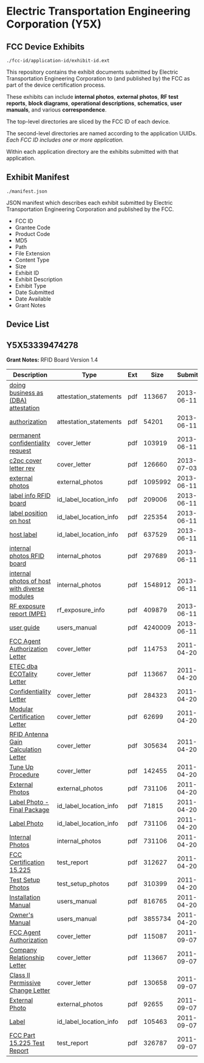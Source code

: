 # Electric Transportation Engineering Corporation (Y5X)
## FCC Device Exhibits

```
./fcc-id/application-id/exhibit-id.ext
```

This repository contains the exhibit documents submitted by Electric Transportation Engineering Corporation to (and published by) the FCC as part of the device certification process.

These exhibits can include **internal photos**, **external photos**, **RF test reports**, **block diagrams**, **operational descriptions**, **schematics**, **user manuals**, and various **correspondence**.

The top-level directories are sliced by the FCC ID of each device.

The second-level directories are named according to the application UUIDs. *Each FCC ID includes one or more application.*

Within each application directory are the exhibits submitted with that application. 

## Exhibit Manifest

```
./manifest.json
```

JSON manifest which describes each exhibit submitted by Electric Transportation Engineering Corporation and published by the FCC.

- FCC ID
- Grantee Code
- Product Code
- MD5
- Path
- File Extension
- Content Type
- Size
- Exhibit ID
- Exhibit Description
- Exhibit Type
- Date Submitted
- Date Available
- Grant Notes

## Device List
## Y5X53339474278
**Grant Notes:** RFID Board Version 1.4

| Description | Type | Ext | Size | Submitted | Available |
| ----------- | ---- | --- | ---- | --------- | --------- |
| [doing business as (DBA) attestation](Y5X53339474278/3dcf7822082a0e8fa5d0d02b0a5f7c4d/1451458.pdf) | attestation_statements | pdf | 113667 | 2013-06-11 | 2013-06-11 |
| [authorization](Y5X53339474278/3dcf7822082a0e8fa5d0d02b0a5f7c4d/1988233.pdf) | attestation_statements | pdf | 54201 | 2013-06-11 | 2013-06-11 |
| [permanent confidentiality request](Y5X53339474278/3dcf7822082a0e8fa5d0d02b0a5f7c4d/1988232.pdf) | cover_letter | pdf | 103919 | 2013-06-11 | 2013-06-11 |
| [c2pc cover letter rev](Y5X53339474278/3dcf7822082a0e8fa5d0d02b0a5f7c4d/2008198.pdf) | cover_letter | pdf | 126660 | 2013-07-03 | 2013-06-11 |
| [external photos](Y5X53339474278/3dcf7822082a0e8fa5d0d02b0a5f7c4d/1988247.pdf) | external_photos | pdf | 1095992 | 2013-06-11 | 2013-06-11 |
| [label info RFID board](Y5X53339474278/3dcf7822082a0e8fa5d0d02b0a5f7c4d/1988248.pdf) | id_label_location_info | pdf | 209006 | 2013-06-11 | 2013-06-11 |
| [label position on host](Y5X53339474278/3dcf7822082a0e8fa5d0d02b0a5f7c4d/1988249.pdf) | id_label_location_info | pdf | 225354 | 2013-06-11 | 2013-06-11 |
| [host label](Y5X53339474278/3dcf7822082a0e8fa5d0d02b0a5f7c4d/1988250.pdf) | id_label_location_info | pdf | 637529 | 2013-06-11 | 2013-06-11 |
| [internal photos RFID board](Y5X53339474278/3dcf7822082a0e8fa5d0d02b0a5f7c4d/1988245.pdf) | internal_photos | pdf | 297689 | 2013-06-11 | 2013-06-11 |
| [internal photos of host with diverse modules](Y5X53339474278/3dcf7822082a0e8fa5d0d02b0a5f7c4d/1988246.pdf) | internal_photos | pdf | 1548912 | 2013-06-11 | 2013-06-11 |
| [RF exposure report (MPE)](Y5X53339474278/3dcf7822082a0e8fa5d0d02b0a5f7c4d/1988252.pdf) | rf_exposure_info | pdf | 409879 | 2013-06-11 | 2013-06-11 |
| [user guide](Y5X53339474278/3dcf7822082a0e8fa5d0d02b0a5f7c4d/1988251.pdf) | users_manual | pdf | 4240009 | 2013-06-11 | 2013-06-11 |
| [FCC Agent Authorization Letter](Y5X53339474278/3099d0ff6bbf75d6630451e02a372f8c/1451457.pdf) | cover_letter | pdf | 114753 | 2011-04-20 | 2011-04-20 |
| [ETEC dba ECOTality Letter](Y5X53339474278/3099d0ff6bbf75d6630451e02a372f8c/1451458.pdf) | cover_letter | pdf | 113667 | 2011-04-20 | 2011-04-20 |
| [Confidentiality Letter](Y5X53339474278/3099d0ff6bbf75d6630451e02a372f8c/1451459.pdf) | cover_letter | pdf | 284323 | 2011-04-20 | 2011-04-20 |
| [Modular Certification Letter](Y5X53339474278/3099d0ff6bbf75d6630451e02a372f8c/1451460.pdf) | cover_letter | pdf | 62699 | 2011-04-20 | 2011-04-20 |
| [RFID Antenna Gain Calculation Letter](Y5X53339474278/3099d0ff6bbf75d6630451e02a372f8c/1451461.pdf) | cover_letter | pdf | 305634 | 2011-04-20 | 2011-04-20 |
| [Tune Up Procedure](Y5X53339474278/3099d0ff6bbf75d6630451e02a372f8c/1451462.pdf) | cover_letter | pdf | 142455 | 2011-04-20 | 2011-04-20 |
| [External Photos](Y5X53339474278/3099d0ff6bbf75d6630451e02a372f8c/1451468.pdf) | external_photos | pdf | 731106 | 2011-04-20 | 2011-04-20 |
| [Label Photo - Final Package](Y5X53339474278/3099d0ff6bbf75d6630451e02a372f8c/1451477.pdf) | id_label_location_info | pdf | 71815 | 2011-04-20 | 2011-04-20 |
| [Label Photo](Y5X53339474278/3099d0ff6bbf75d6630451e02a372f8c/1451468.pdf) | id_label_location_info | pdf | 731106 | 2011-04-20 | 2011-04-20 |
| [Internal Photos](Y5X53339474278/3099d0ff6bbf75d6630451e02a372f8c/1451468.pdf) | internal_photos | pdf | 731106 | 2011-04-20 | 2011-04-20 |
| [FCC Certification 15.225](Y5X53339474278/3099d0ff6bbf75d6630451e02a372f8c/1451479.pdf) | test_report | pdf | 312627 | 2011-04-20 | 2011-04-20 |
| [Test Setup Photos](Y5X53339474278/3099d0ff6bbf75d6630451e02a372f8c/1451469.pdf) | test_setup_photos | pdf | 310399 | 2011-04-20 | 2011-04-20 |
| [Installation Manual](Y5X53339474278/3099d0ff6bbf75d6630451e02a372f8c/1451480.pdf) | users_manual | pdf | 816765 | 2011-04-20 | 2011-04-20 |
| [Owner's Manual](Y5X53339474278/3099d0ff6bbf75d6630451e02a372f8c/1451481.pdf) | users_manual | pdf | 3855734 | 2011-04-20 | 2011-04-20 |
| [FCC Agent Authorization](Y5X53339474278/fb5ab4a02d2c271bc98b87112d5ba69c/1537631.pdf) | cover_letter | pdf | 115087 | 2011-09-07 | 2011-09-07 |
| [Company Relationship Letter](Y5X53339474278/fb5ab4a02d2c271bc98b87112d5ba69c/1451458.pdf) | cover_letter | pdf | 113667 | 2011-09-07 | 2011-09-07 |
| [Class II Permissive Change Letter](Y5X53339474278/fb5ab4a02d2c271bc98b87112d5ba69c/1537633.pdf) | cover_letter | pdf | 130658 | 2011-09-07 | 2011-09-07 |
| [External Photo](Y5X53339474278/fb5ab4a02d2c271bc98b87112d5ba69c/1537634.pdf) | external_photos | pdf | 92655 | 2011-09-07 | 2011-09-07 |
| [Label](Y5X53339474278/fb5ab4a02d2c271bc98b87112d5ba69c/1537635.pdf) | id_label_location_info | pdf | 105463 | 2011-09-07 | 2011-09-07 |
| [FCC Part 15.225 Test Report](Y5X53339474278/fb5ab4a02d2c271bc98b87112d5ba69c/1537636.pdf) | test_report | pdf | 326787 | 2011-09-07 | 2011-09-07 |
